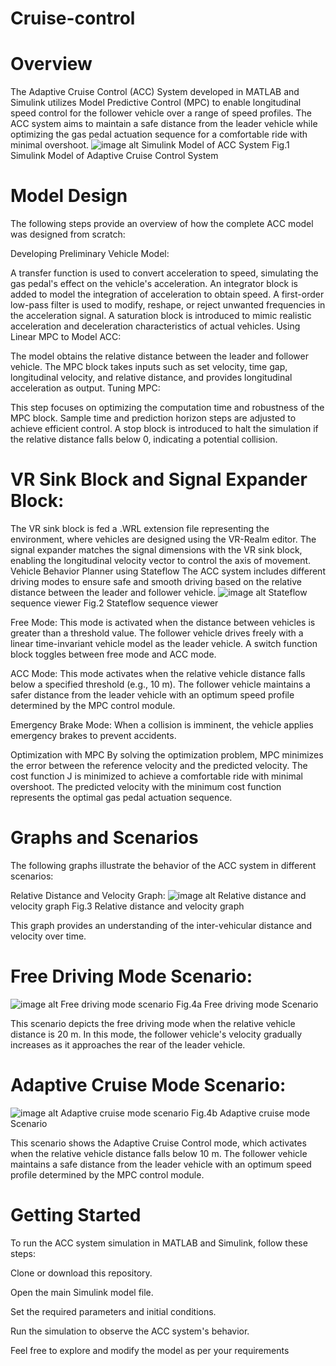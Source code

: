 # Cruise-control
# Overview
The Adaptive Cruise Control (ACC) System developed in MATLAB and Simulink utilizes Model Predictive Control (MPC) to enable longitudinal speed control for the follower vehicle over a range of speed profiles. The ACC system aims to maintain a safe distance from the leader vehicle while optimizing the gas pedal actuation sequence for a comfortable ride with minimal overshoot.
![image alt]()
Simulink Model of ACC System Fig.1 Simulink Model of Adaptive Cruise Control System

# Model Design
The following steps provide an overview of how the complete ACC model was designed from scratch:

Developing Preliminary Vehicle Model:

A transfer function is used to convert acceleration to speed, simulating the gas pedal's effect on the vehicle's acceleration.
An integrator block is added to model the integration of acceleration to obtain speed.
A first-order low-pass filter is used to modify, reshape, or reject unwanted frequencies in the acceleration signal.
A saturation block is introduced to mimic realistic acceleration and deceleration characteristics of actual vehicles.
Using Linear MPC to Model ACC:

The model obtains the relative distance between the leader and follower vehicle.
The MPC block takes inputs such as set velocity, time gap, longitudinal velocity, and relative distance, and provides longitudinal acceleration as output.
Tuning MPC:

This step focuses on optimizing the computation time and robustness of the MPC block.
Sample time and prediction horizon steps are adjusted to achieve efficient control.
A stop block is introduced to halt the simulation if the relative distance falls below 0, indicating a potential collision.
# VR Sink Block and Signal Expander Block:

The VR sink block is fed a .WRL extension file representing the environment, where vehicles are designed using the VR-Realm editor.
The signal expander matches the signal dimensions with the VR sink block, enabling the longitudinal velocity vector to control the axis of movement.
Vehicle Behavior Planner using Stateflow
The ACC system includes different driving modes to ensure safe and smooth driving based on the relative distance between the leader and follower vehicle.
![image alt]()
Stateflow sequence viewer Fig.2 Stateflow sequence viewer

Free Mode: This mode is activated when the distance between vehicles is greater than a threshold value. The follower vehicle drives freely with a linear time-invariant vehicle model as the leader vehicle. A switch function block toggles between free mode and ACC mode.

ACC Mode: This mode activates when the relative vehicle distance falls below a specified threshold (e.g., 10 m). The follower vehicle maintains a safer distance from the leader vehicle with an optimum speed profile determined by the MPC control module.

Emergency Brake Mode: When a collision is imminent, the vehicle applies emergency brakes to prevent accidents.

Optimization with MPC
By solving the optimization problem, MPC minimizes the error between the reference velocity and the predicted velocity. The cost function J is minimized to achieve a comfortable ride with minimal overshoot. The predicted velocity with the minimum cost function represents the optimal gas pedal actuation sequence.

# Graphs and Scenarios
The following graphs illustrate the behavior of the ACC system in different scenarios:

Relative Distance and Velocity Graph:
![image alt]()
Relative distance and velocity graph Fig.3 Relative distance and velocity graph

This graph provides an understanding of the inter-vehicular distance and velocity over time.

# Free Driving Mode Scenario:
![image alt]()
Free driving mode scenario Fig.4a Free driving mode Scenario

This scenario depicts the free driving mode when the relative vehicle distance is 20 m. In this mode, the follower vehicle's velocity gradually increases as it approaches the rear of the leader vehicle.

# Adaptive Cruise Mode Scenario:
![image alt]()
Adaptive cruise mode scenario Fig.4b Adaptive cruise mode Scenario

This scenario shows the Adaptive Cruise Control mode, which activates when the relative vehicle distance falls below 10 m. The follower vehicle maintains a safe distance from the leader vehicle with an optimum speed profile determined by the MPC control module.

# Getting Started
To run the ACC system simulation in MATLAB and Simulink, follow these steps:

Clone or download this repository.

Open the main Simulink model file.

Set the required parameters and initial conditions.

Run the simulation to observe the ACC system's behavior.

Feel free to explore and modify the model as per your requirements

